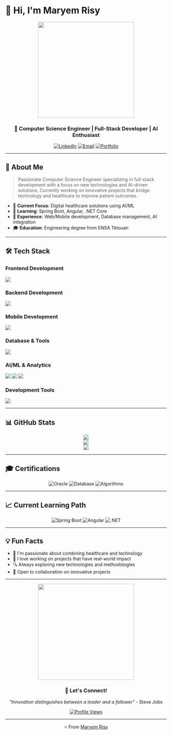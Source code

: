 # 👋 Hi, I'm Maryem Risy

<div align="center">
  <img src="https://user-images.githubusercontent.com/74038190/221352975-94759904-aa4c-4032-a8ab-b546efb9c478.gif" width="300"/>
</div>

<h3 align="center">🚀 Computer Science Engineer | Full-Stack Developer | AI Enthusiast</h3>

<div align="center">
  
  [![LinkedIn](https://img.shields.io/badge/-LinkedIn-0077B5?style=for-the-badge&logo=linkedin&logoColor=white)](https://linkedin.com/in/maryem%20risy)
  [![Email](https://img.shields.io/badge/-Email-D14836?style=for-the-badge&logo=gmail&logoColor=white)](mailto:maryem.risy@gmail.com)
  [![Portfolio](https://img.shields.io/badge/-Portfolio-000000?style=for-the-badge&logo=portfolio&logoColor=white)](#)
  
</div>

---

## 🎯 About Me

> Passionate Computer Science Engineer specializing in full-stack development with a focus on new technologies and AI-driven solutions. Currently working on innovative projects that bridge technology and healthcare to improve patient outcomes.

- 🔭 **Current Focus**: Digital healthcare solutions using AI/ML
- 🌱 **Learning**: Spring Boot, Angular, .NET Core
- 💼 **Experience**: Web/Mobile development, Database management, AI integration
- 🎓 **Education**: Engineering degree from ENSA Tétouan

---

## 🛠️ Tech Stack

### **Frontend Development**
<div align="left">
  <img src="https://skillicons.dev/icons?i=html,css,js,bootstrap,angular" />
</div>

### **Backend Development**
<div align="left">
  <img src="https://skillicons.dev/icons?i=php,laravel,python,django,java,spring" />
</div>

### **Mobile Development**
<div align="left">
  <img src="https://skillicons.dev/icons?i=flutter,dart,androidstudio" />
</div>

### **Database & Tools**
<div align="left">
  <img src="https://skillicons.dev/icons?i=mysql,postgresql,mongodb,oracle" />
</div>

### **AI/ML & Analytics**
<div align="left">
  <img src="https://skillicons.dev/icons?i=python,tensorflow" />
  <img src="https://img.shields.io/badge/Google%20ML%20Kit-4285F4?style=for-the-badge&logo=google&logoColor=white" />
  <img src="https://img.shields.io/badge/Power%20BI-F2C811?style=for-the-badge&logo=powerbi&logoColor=black" />
</div>

### **Development Tools**
<div align="left">
  <img src="https://skillicons.dev/icons?i=vscode,git,github,gitlab,linux" />
</div>

---

## 📊 GitHub Stats

<div align="center">
  <img src="https://github-readme-stats.vercel.app/api?username=Maryem-Risy&show_icons=true&theme=radical&hide_border=true" />
</div>

<div align="center">
  <img src="https://github-readme-streak-stats.herokuapp.com/?user=Maryem-Risy&theme=radical&hide_border=true" />
</div>

<div align="center">
  <img src="https://github-readme-stats.vercel.app/api/top-langs/?username=Maryem-Risy&layout=compact&theme=radical&hide_border=true" />
</div>

---

## 🎓 Certifications

<div align="center">
  
  ![Oracle](https://img.shields.io/badge/Oracle-PL%2FSQL%20Certified-FF0000?style=for-the-badge&logo=oracle&logoColor=white)
  ![Database](https://img.shields.io/badge/Database-SQL%20Implementation-4479A1?style=for-the-badge&logo=mysql&logoColor=white)
  ![Algorithms](https://img.shields.io/badge/Algorithms-Certified-00599C?style=for-the-badge&logo=algorithms&logoColor=white)
  
</div>

---

## 📈 Current Learning Path

<div align="center">
  
  ![Spring Boot](https://img.shields.io/badge/Spring%20Boot-6DB33F?style=for-the-badge&logo=springboot&logoColor=white)
  ![Angular](https://img.shields.io/badge/Angular-DD0031?style=for-the-badge&logo=angular&logoColor=white)
  ![.NET](https://img.shields.io/badge/.NET-512BD4?style=for-the-badge&logo=dotnet&logoColor=white)
  
</div>

---

## 💡 Fun Facts

- 🎯 I'm passionate about combining healthcare and technology
- 🌟 I love working on projects that have real-world impact
- 🔍 Always exploring new technologies and methodologies
- 🤝 Open to collaboration on innovative projects

---

<div align="center">
  <img src="https://user-images.githubusercontent.com/74038190/212741999-016fddbd-617a-4448-8042-0ecf907aea25.gif" width="300"/>
</div>

<div align="center">
  
  ### 💬 Let's Connect!
  
  *"Innovation distinguishes between a leader and a follower"* - Steve Jobs
  
  [![Profile Views](https://visitcount.itsvg.in/api?id=Maryem-Risy&label=Profile%20Views&color=0e75b6&pretty=false)](https://visitcount.itsvg.in)
  
</div>

---

<div align="center">
  ⭐️ From <a href="https://github.com/Maryem-Risy">Maryem Risy</a>
</div>
